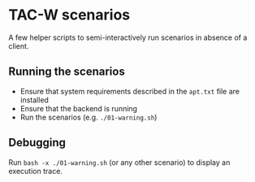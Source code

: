 # TAC-W scenarios

A few helper scripts to semi-interactively run scenarios in absence of a client.

## Running the scenarios

- Ensure that system requirements described in the `apt.txt` file are installed
- Ensure that the backend is running 
- Run the scenarios (e.g. `./01-warning.sh`)

## Debugging

Run `bash -x ./01-warning.sh` (or any other scenario) to display an execution trace.